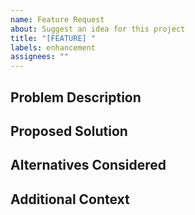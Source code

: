 ```yaml
---
name: Feature Request
about: Suggest an idea for this project
title: "[FEATURE] "
labels: enhancement
assignees: ""
---
```


## Problem Description

<!-- Is your feature request related to a problem? Please describe -->

## Proposed Solution

<!-- Describe the solution you'd like -->

## Alternatives Considered

<!-- Describe any alternative solutions you've considered -->

## Additional Context

<!-- Add any other context or screenshots about the feature request here -->
